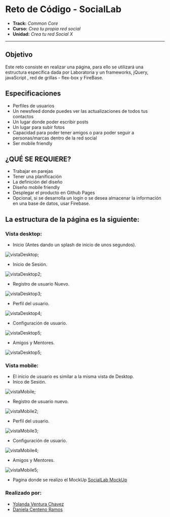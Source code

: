 # Reto de Código - SocialLab

* **Track:** _Common Core_
* **Curso:** _Crea tu propia red social_
* **Unidad:** _Crea tu red Social X_

***

## Objetivo

Este reto consiste en realizar una página, para ello se utilizará una estructura específica dada por Laboratoria y un frameworks, jQuery, javaScript , red de grillas - flex-box y FireBase. 

## Especificaciones

* Perfiles de usuarios
* Un newsfeed donde puedes ver las actualizaciones de todos tus contactos
* Un lugar donde poder escribir posts
* Un lugar para subir fotos
* Capacidad para poder tener amigos o para poder seguir a personas/marcas dentro de la red social
* Ser mobile friendly

## ¿QUÉ SE REQUIERE?

* Trabajar en parejas
* Tener una planificación
* La definición del diseño
* Diseño mobile friendly
* Desplegar el producto en Github Pages
* Opcional, si se desarrolla un login o se desea almacenar la información en una base de datos, usar Firebase.



## La estructura de la página es la siguiente:

### Vista desktop:
* Inicio (Antes dando un splash de inicio de unos segundos).

![vistaDesktop](assets/documents/Inicio.PNG "vista-Desktop");

* Inicio de Sesión.

![vistaDesktop2](assets/documents/LoginD.PNG "vista-Desktop IS");

* Registro de usuario Nuevo.

![vistaDesktop3](assets/documents/RegisterD.PNG "vista-Desktop Registro");

* Perfil del usuario.

![vistaDesktop4](assets/documents/ProfileUser.PNG "vista-Desktop PU");

* Configuración de usuario.

![vistaDesktop5](assets/documents/confiUserD.PNG "vista-Desktop CU");

* Amigos y Mentores.

![vistaDesktop5](assets/documents/friends.PNG "vista-Desktop AM");

### Vista mobile:

* El inicio de usuario es similar a la misma vista de Desktop.
* Inico de Sesión.

![vistaMobile](assets/documents/LoginM.PNG "vista-Mobile IS");

* Registro de usuario nuevo.

![vistaMobile2](assets/documents/RegisterM.PNG "vista-Mobile RU");

* Perfil del usuario.

![vistaMobile3](assets/documents/ProfileUserM.PNG "vista-Mobile PU");

* Configuración de usuario.

![vistaMobile4](assets/documents/confiUserM.PNG "vista-Mobile CU");

* Amigos y Mentores.

![vistaMobile5](assets/documents/FriendsM.PNG "vista-Mobile AM");

* Pagina donde se realizo el MockUp [SocialLab MockUp](https://www.figma.com/file/gYU3MapcmZ1z1Dx5VkzBcso5/SocialLab)

### Realizado por:
* [Yolanda Ventura Chavez](https://github.com/YolandaVenturaChz)
* [Daniela Centeno Ramos](https://github.com/DDCenteno)